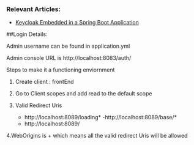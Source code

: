 ### Relevant Articles:

- [Keycloak Embedded in a Spring Boot Application](https://www.baeldung.com/keycloak-embedded-in-spring-boot-app)


##Login Details:

Admin username can be found in application.yml

Admin console URL is http://localhost:8083/auth/

Steps to make it a functioning enviornment

1. Create client : frontEnd

2. Go to Client scopes and add read to the default scope

3. Valid Redirect Uris
    - http://localhost:8089/loading*
    -http://localhost:8089/base/*
    - http://localhost:8089/

4.WebOrigins is + which means all the valid redirect Uris will be allowed